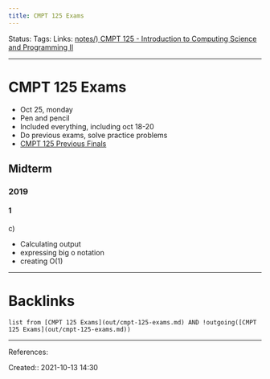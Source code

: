 ```yaml
---
title: CMPT 125 Exams
---
```

Status: 
Tags: 
Links: [notes/) CMPT 125 - Introduction to Computing Science and Programming II](None)
___
# CMPT 125 Exams
- Oct 25, monday
- Pen and pencil
- Included everything, including oct 18-20
- Do previous exams, solve practice problems
- [CMPT 125 Previous Finals](out/cmpt-125-previous-finals.md)
## Midterm
### 2019
#### 1
c) 
- Calculating output
- expressing big o notation
- creating O(1)

___
# Backlinks
```dataview
list from [CMPT 125 Exams](out/cmpt-125-exams.md) AND !outgoing([CMPT 125 Exams](out/cmpt-125-exams.md))
```
___
References:

Created:: 2021-10-13 14:30
